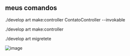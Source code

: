 ## meus comandos

./develop art make:controller ContatoController --invokable

./develop art make:controller

./develop art migretete


![image](https://github.com/asarahre/matchdog/assets/92340884/4b6b3d5e-90eb-42fc-b565-7f43c4041aaa)
